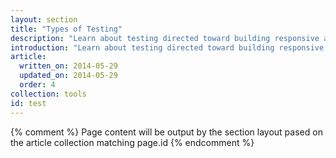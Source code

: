 ```yaml
---
layout: section
title: "Types of Testing"
description: "Learn about testing directed toward building responsive and performant sites across multiple devices. There's equal substitute for testing with real devices, but there are testing tools that come close."
introduction: "Learn about testing directed toward building responsive and performant sites across multiple devices. There's equal substitute for testing with real devices, but there are testing tools that come close."
article:
  written_on: 2014-05-29
  updated_on: 2014-05-29
  order: 4
collection: tools
id: test
---
```

{% comment %}
Page content will be output by the section layout pased on the article collection matching page.id
{% endcomment %}

